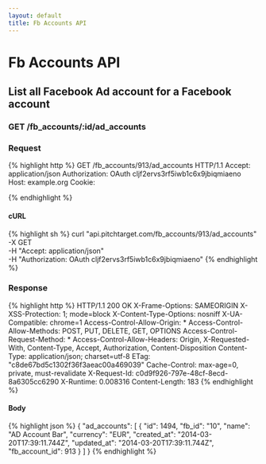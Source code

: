 ```yaml
---
layout: default
title: Fb Accounts API
---
```


# Fb Accounts API

## List all Facebook Ad account for a Facebook account

### GET /fb_accounts/:id/ad_accounts



### Request

{% highlight http %}
GET /fb_accounts/913/ad_accounts HTTP/1.1
Accept: application/json
Authorization: OAuth cljf2ervs3rf5iwb1c6x9jbiqmiaeno
Host: example.org
Cookie: 

{% endhighlight %}


#### cURL

{% highlight sh %}
curl "api.pitchtarget.com/fb_accounts/913/ad_accounts" -X GET \
	-H "Accept: application/json" \
	-H "Authorization: OAuth cljf2ervs3rf5iwb1c6x9jbiqmiaeno"
{% endhighlight %}

### Response

{% highlight http %}
HTTP/1.1 200 OK
X-Frame-Options: SAMEORIGIN
X-XSS-Protection: 1; mode=block
X-Content-Type-Options: nosniff
X-UA-Compatible: chrome=1
Access-Control-Allow-Origin: *
Access-Control-Allow-Methods: POST, PUT, DELETE, GET, OPTIONS
Access-Control-Request-Method: *
Access-Control-Allow-Headers: Origin, X-Requested-With, Content-Type, Accept, Authorization, Content-Disposition
Content-Type: application/json; charset=utf-8
ETag: "c8de67bd5c1302f36f3aeac00a469039"
Cache-Control: max-age=0, private, must-revalidate
X-Request-Id: c0d9f926-797e-48cf-8ecd-8a6305cc6290
X-Runtime: 0.008316
Content-Length: 183
{% endhighlight %}

#### Body

{% highlight json %}
{
  "ad_accounts": [
    {
      "id": 1494,
      "fb_id": "10",
      "name": "AD Account Bar",
      "currency": "EUR",
      "created_at": "2014-03-20T17:39:11.744Z",
      "updated_at": "2014-03-20T17:39:11.744Z",
      "fb_account_id": 913
    }
  ]
}
{% endhighlight %}

